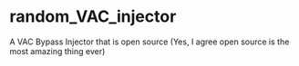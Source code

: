 # random_VAC_injector
A VAC Bypass Injector that is open source (Yes, I agree open source is the most amazing thing ever)
